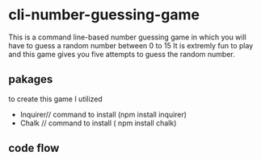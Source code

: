 # cli-number-guessing-game
This is a command line-based number guessing game in which you will have to guess a random number between 0 to 15
It is extremly fun to play and this game gives you five attempts to guess the random number.

## pakages 
to create this game I utilized
- Inquirer// command to install (npm install inquirer)
- Chalk  // command to install ( npm install chalk)

## code flow 
